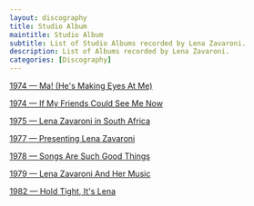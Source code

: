 ```yaml
---
layout: discography
title: Studio Album
maintitle: Studio Album
subtitle: List of Studio Albums recorded by Lena Zavaroni.
description: List of Albums recorded by Lena Zavaroni.
categories: [Discography]
---
```


<a href="/discography/studio-albums/01-ma-hes-making-eyes-at-me">1974 &#8212; Ma! (He's Making Eyes At Me)</a>

<a href="/discography/studio-albums/02-if-my-friends-could-see-me-now">1974 &#8212; If My Friends Could See Me Now</a>

<a href="/discography/studio-albums/1975-lena-zavaroni-in-south-africa">1975 &#8212; Lena Zavaroni in South Africa</a>

<a href="/discography/studio-albums/1977-presenting-lena-zavaroni">1977 &#8212; Presenting Lena Zavaroni</a>

<a href="/discography/studio-albums/1978-songs-are-such-good-things">1978 &#8212; Songs Are Such Good Things</a>

<a href="/discography/studio-albums/1979-lena-zavaroni-and-her-music">1979 &#8212; Lena Zavaroni And Her Music</a>

<a href="/discography/studio-albums/1982-hold-tight-its-lena">1982 &#8212; Hold Tight, It's Lena</a>

